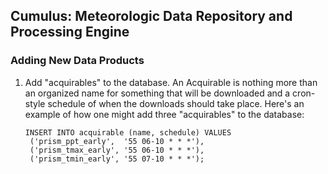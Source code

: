 ## Cumulus: Meteorologic Data Repository and Processing Engine

### Adding New Data Products

1. Add "acquirables" to the database. An Acquirable is nothing more than an organized name for something that will be
   downloaded and a cron-style schedule of when the downloads should take place.  Here's an example of how one might
   add three "acquirables" to the database:

   ```
   INSERT INTO acquirable (name, schedule) VALUES
	('prism_ppt_early',  '55 06-10 * * *'),
	('prism_tmax_early', '55 06-10 * * *'),
	('prism_tmin_early', '55 07-10 * * *');
    ```
